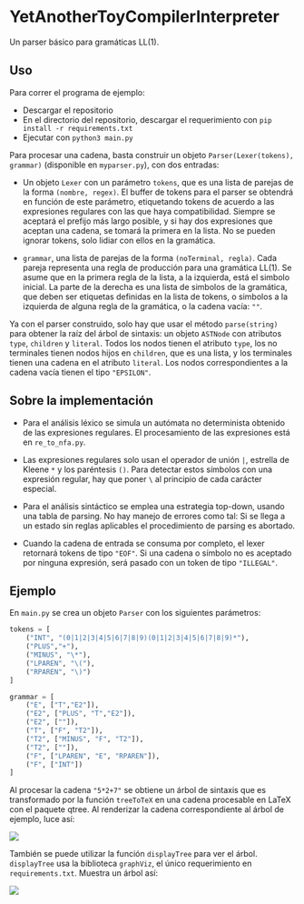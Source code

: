 # YetAnotherToyCompilerInterpreter

Un parser básico para gramáticas LL(1).

## Uso

Para correr el programa de ejemplo:

* Descargar el repositorio
* En el directorio del repositorio, descargar el requerimiento con ```pip install -r requirements.txt```
* Ejecutar con ```python3 main.py```

Para procesar una cadena, basta construir  un objeto ```Parser(Lexer(tokens), grammar)``` (disponible en ```myparser.py```), con dos entradas:

* Un objeto ```Lexer``` con un parámetro ```tokens```, que es una lista de parejas de la forma ```(nombre, regex)```. El buffer de tokens para el parser se obtendrá en función de este parámetro,
etiquetando tokens de acuerdo a las expresiones regulares con las que haya compatibilidad.
Siempre se aceptará el prefijo más largo posible, y si hay dos expresiones que aceptan una cadena, se tomará la primera en la lista.
No se pueden ignorar tokens, solo lidiar con ellos en la gramática.

* ```grammar```, una lista de parejas de la forma ```(noTerminal, regla)```. Cada pareja representa una regla de producción para una gramática LL(1).
Se asume que en la primera regla de la lista, a la izquierda, está el simbolo inicial. La parte de la derecha es una lista de simbolos de la gramática,
que deben ser etiquetas definidas en la lista de tokens, o simbolos a la izquierda de alguna regla de la gramática, o la cadena vacía: ```""```.

Ya con el parser construido, solo hay que usar el método ```parse(string)``` para obtener la raíz del árbol de sintaxis: un objeto ```ASTNode``` con
atributos ```type```, ```children``` y ```literal```. Todos los nodos tienen el atributo ```type```, los no terminales tienen
nodos hijos en ```children```, que es una lista, y los terminales tienen una cadena en el atributo ```literal```. Los nodos correspondientes a la cadena vacía tienen el tipo ```"EPSILON"```.


## Sobre la implementación

* Para el análisis léxico se simula un autómata no determinista obtenido de las expresiones regulares. El procesamiento de las expresiones  está en ```re_to_nfa.py```.

* Las expresiones regulares solo usan el operador de unión ```|```, estrella de Kleene ```*``` y los paréntesis ```()```. Para detectar estos símbolos con una expresión regular, hay que poner ```\``` al principio de cada carácter especial.

* Para el análisis sintáctico se emplea una estrategia top-down, usando una tabla de parsing. No hay manejo de errores como tal: Si se llega a un estado sin reglas aplicables el procedimiento de parsing es abortado.

* Cuando la cadena de entrada se consuma por completo, el lexer retornará tokens de tipo ```"EOF"```. Si una cadena o símbolo no es aceptado por ninguna expresión, será pasado con un token de tipo ```"ILLEGAL"```.

## Ejemplo
En ```main.py``` se crea un objeto ```Parser``` con los siguientes parámetros:

```py
tokens = [
    ("INT", "(0|1|2|3|4|5|6|7|8|9)(0|1|2|3|4|5|6|7|8|9)*"),
    ("PLUS","+"),
    ("MINUS", "\*"),
    ("LPAREN", "\("),
    ("RPAREN", "\)")
]

grammar = [
    ("E", ["T","E2"]),
    ("E2", ["PLUS", "T","E2"]),
    ("E2", [""]),
    ("T", ["F", "T2"]),
    ("T2", ["MINUS", "F", "T2"]),
    ("T2", [""]),
    ("F", ["LPAREN", "E", "RPAREN"]),
    ("F", ["INT"])
]
```

Al procesar la cadena ```"5*2+7"``` se obtiene un árbol de sintaxis que es transformado por la función ```treeToTeX``` en una cadena procesable en LaTeX con el paquete qtree.
Al renderizar la cadena correspondiente al árbol de ejemplo, luce así:

![](https://i.imgur.com/XVBv5X9.png)

También se puede utilizar la función ```displayTree``` para ver el árbol. ```displayTree``` usa la biblioteca ```graphViz```, el único requerimiento en ```requirements.txt```. Muestra un árbol así:

![](https://i.imgur.com/CU4lUsE.png)

